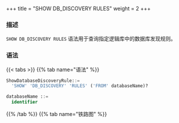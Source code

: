 +++
title = "SHOW DB_DISCOVERY RULES"
weight = 2
+++

### 描述

`SHOW DB_DISCOVERY RULES` 语法用于查询指定逻辑库中的数据库发现规则。

### 语法

{{< tabs >}}
{{% tab name="语法" %}}
```sql
ShowDatabaseDiscoveryRule::=
  'SHOW' 'DB_DISCOVERY' 'RULES' ('FROM' databaseName)?

databaseName ::=
  identifier
```
{{% /tab %}}
{{% tab name="铁路图" %}}
<iframe frameborder="0" name="diagram" id="diagram" width="100%" height="100%"></iframe>
{{% /tab %}}
{{< /tabs >}}

### 补充说明

- 未指定 `databaseName` 时，默认是当前使用的 `DATABASE`。 如果也未使用 `DATABASE` 则会提示 `No database selected`。

### 返回值说明

| 列                       | 说明            |
| ------------------------ | -------------- |
| group_name               | 数据库发现规则名称|
| data_source_names        | 数据源名称列表    |
| primary_data_source_name | 主数据源名称      |
| discovery_type           | 数据库发现服务类型 |
| discovery_heartbeat      | 数据库发现服务心跳 |


### 示例

- 查询指定逻辑库中的数据库发现规则

```sql
SHOW DB_DISCOVERY RULES FROM discovery_db;
```

```sql
mysql> SHOW DB_DISCOVERY RULES FROM discovery_db;
+------------+-------------------+--------------------------+---------------------------------------------------------------------------------------------------+-----------------------------------------------------------------+
| group_name | data_source_names | primary_data_source_name | discovery_type                                                                                    | discovery_heartbeat                                             |
+------------+-------------------+--------------------------+---------------------------------------------------------------------------------------------------+-----------------------------------------------------------------+
| group_0    | ds_0,ds_1,ds_2    | ds_0                     | {name=group_0_MySQL.MGR, type=MySQL.MGR, props={group-name=558edd3c-02ec-11ea-9bb3-080027e39bd2}} | {name=group_0_heartbeat, props={keep-alive-cron=0/5 * * * * ?}} |
+------------+-------------------+--------------------------+---------------------------------------------------------------------------------------------------+-----------------------------------------------------------------+
1 row in set (0.01 sec)
```

- 查询当前逻辑库中的数据库发现规则

```sql
SHOW DB_DISCOVERY RULES;
```

```sql
mysql> SHOW DB_DISCOVERY RULES;
+------------+-------------------+--------------------------+---------------------------------------------------------------------------------------------------+-----------------------------------------------------------------+
| group_name | data_source_names | primary_data_source_name | discovery_type                                                                                    | discovery_heartbeat                                             |
+------------+-------------------+--------------------------+---------------------------------------------------------------------------------------------------+-----------------------------------------------------------------+
| group_0    | ds_0,ds_1,ds_2    | ds_0                     | {name=group_0_MySQL.MGR, type=MySQL.MGR, props={group-name=558edd3c-02ec-11ea-9bb3-080027e39bd2}} | {name=group_0_heartbeat, props={keep-alive-cron=0/5 * * * * ?}} |
+------------+-------------------+--------------------------+---------------------------------------------------------------------------------------------------+-----------------------------------------------------------------+
1 row in set (0.03 sec)
```

### 保留字

`SHOW`、`DB_DISCOVERY`、`RULES`、`FROM`

### 相关链接

- [保留字](/cn/reference/distsql/syntax/reserved-word/)

